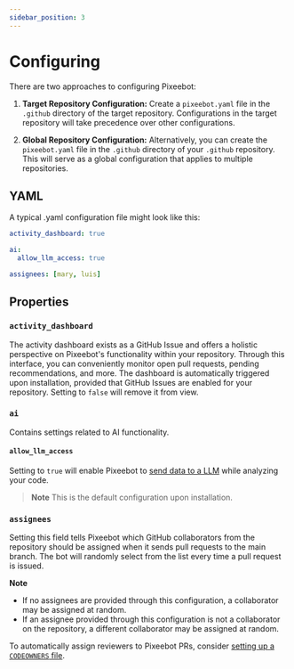 ```yaml
---
sidebar_position: 3
---
```


# Configuring

There are two approaches to configuring Pixeebot:

1. **Target Repository Configuration:**
Create a `pixeebot.yaml` file in the `.github` directory of the target repository. Configurations in the target repository will take precedence over other configurations.

2. **Global Repository Configuration:**
Alternatively, you can create the `pixeebot.yaml` file in the `.github` directory of your `.github` repository. This will serve as a global configuration that applies to multiple repositories.

## YAML
A typical .yaml configuration file might look like this:

```yaml
activity_dashboard: true

ai:
  allow_llm_access: true

assignees: [mary, luis]
```
## Properties

### `activity_dashboard`
The activity dashboard exists as a GitHub Issue and offers a holistic perspective on Pixeebot's functionality within your repository. Through this interface, you can conveniently monitor open pull requests, pending recommendations, and more. The dashboard is automatically triggered upon installation, provided that GitHub Issues are enabled for your repository. Setting to `false` will remove it from view. 

### `ai`
Contains settings related to AI functionality. 

#### `allow_llm_access`
Setting to `true` will enable Pixeebot to [send data to a LLM](faqs.md) while analyzing your code.
> **Note** This is the default configuration upon installation.

### `assignees`
Setting this field tells Pixeebot which GitHub collaborators from the repository should be assigned when it sends pull requests to the main branch. The bot will randomly select from the list every time a pull request is issued.

**Note**
* If no assignees are provided through this configuration, a collaborator may be assigned at random. 
* If an assignee provided through this configuration is not a collaborator on the repository, a different collaborator may be assigned at random.
  

To automatically assign reviewers to Pixeebot PRs, consider [setting up a `CODEOWNERS` file](https://docs.github.com/en/repositories/managing-your-repositorys-settings-and-features/customizing-your-repository/about-code-owners).

